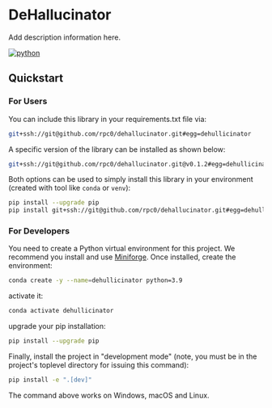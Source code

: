 # DeHallucinator

Add description information here.

[![python](https://img.shields.io/badge/Python-3.9-3776AB?logo=Python&logoColor=white)](https://python.org/)

## Quickstart

### For Users

You can include this library in your requirements.txt file via:

```sh
git+ssh://git@github.com/rpc0/dehallucinator.git#egg=dehullicinator
```

A specific version of the library can be installed as shown below:

```sh
git+ssh://git@github.com/rpc0/dehallucinator.git@v0.1.2#egg=dehullicinator
```

Both options can be used to simply install this library in your environment
(created with tool like `conda` or `venv`):

```sh
pip install --upgrade pip
pip install git+ssh://git@github.com/rpc0/dehallucinator.git#egg=dehullicinator
```

### For Developers

You need to create a Python virtual environment for this project. 
We recommend you install and use
[Miniforge](https://github.com/conda-forge/miniforge). 
Once installed, create the environment:

```sh
conda create -y --name=dehullicinator python=3.9
```

activate it:

```sh
conda activate dehullicinator
```

upgrade your pip installation:

```sh
pip install --upgrade pip
```

Finally, install the project in "development mode" 
(note, you must be in the project's toplevel directory
for issuing this command):

```sh
pip install -e ".[dev]"
```

The command above works on Windows, macOS and Linux.
